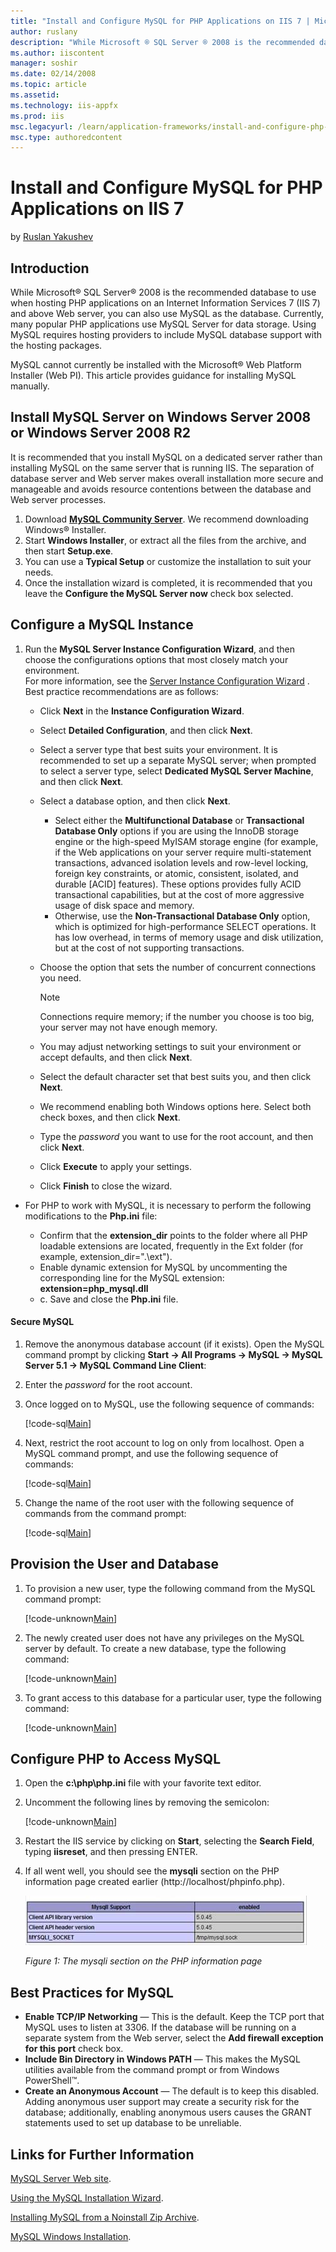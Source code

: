 ```yaml
---
title: "Install and Configure MySQL for PHP Applications on IIS 7 | Microsoft Docs"
author: ruslany
description: "While Microsoft ® SQL Server ® 2008 is the recommended database to use when hosting PHP applications on an Internet Information Services 7 (IIS 7) and above..."
ms.author: iiscontent
manager: soshir
ms.date: 02/14/2008
ms.topic: article
ms.assetid: 
ms.technology: iis-appfx
ms.prod: iis
msc.legacyurl: /learn/application-frameworks/install-and-configure-php-on-iis/install-and-configure-mysql-for-php-applications-on-iis-7-and-above
msc.type: authoredcontent
---
```

Install and Configure MySQL for PHP Applications on IIS 7
====================
by [Ruslan Yakushev](https://github.com/ruslany)

## Introduction

While Microsoft® SQL Server® 2008 is the recommended database to use when hosting PHP applications on an Internet Information Services 7 (IIS 7) and above Web server, you can also use MySQL as the database. Currently, many popular PHP applications use MySQL Server for data storage. Using MySQL requires hosting providers to include MySQL database support with the hosting packages.

MySQL cannot currently be installed with the Microsoft® Web Platform Installer (Web PI). This article provides guidance for installing MySQL manually.

## Install MySQL Server on Windows Server 2008 or Windows Server 2008 R2

It is recommended that you install MySQL on a dedicated server rather than installing MySQL on the same server that is running IIS. The separation of database server and Web server makes overall installation more secure and manageable and avoids resource contentions between the database and Web server processes.

1. Download **[MySQL Community Server](http://dev.mysql.com/downloads/)**. We recommend downloading Windows® Installer.
2. Start **Windows Installer**, or extract all the files from the archive, and then start **Setup.exe**.
3. You can use a **Typical Setup** or customize the installation to suit your needs.
4. Once the installation wizard is completed, it is recommended that you leave the **Configure the MySQL Server now** check box selected.

## Configure a MySQL Instance

1. Run the **MySQL Server Instance Configuration Wizard**, and then choose the configurations options that most closely match your environment.   
 For more information, see the     [Server Instance Configuration Wizard](http://dev.mysql.com/doc/refman/5.0/en/mysql-config-wizard.html) .   
 Best practice recommendations are as follows:  

    - Click **Next** in the **Instance Configuration Wizard**.
    - Select **Detailed Configuration**, and then click **Next**.
    - Select a server type that best suits your environment. It is recommended to set up a separate MySQL server; when prompted to select a server type, select **Dedicated MySQL Server Machine**, and then click **Next**.
    - Select a database option, and then click **Next**.  

        - Select either the **Multifunctional Database** or **Transactional Database Only** options if you are using the InnoDB storage engine or the high-speed MyISAM storage engine (for example, if the Web applications on your server require multi-statement transactions, advanced isolation levels and row-level locking, foreign key constraints, or atomic, consistent, isolated, and durable [ACID] features). These options provides fully ACID transactional capabilities, but at the cost of more aggressive usage of disk space and memory.
        - Otherwise, use the **Non-Transactional Database Only** option, which is optimized for high-performance SELECT operations. It has low overhead, in terms of memory usage and disk utilization, but at the cost of not supporting transactions.
    - Choose the option that sets the number of concurrent connections you need.  

        > [!NOTE]
        > Connections require memory; if the number you choose is too big, your server may not have enough memory.
    - You may adjust networking settings to suit your environment or accept defaults, and then click **Next**.
    - Select the default character set that best suits you, and then click **Next**.
    - We recommend enabling both Windows options here. Select both check boxes, and then click **Next**.
    - Type the *password* you want to use for the root account, and then click **Next**.
    - Click **Execute** to apply your settings.
    - Click **Finish** to close the wizard.
- For PHP to work with MySQL, it is necessary to perform the following modifications to the **Php.ini** file:  

    - Confirm that the **extension\_dir** points to the folder where all PHP loadable extensions are located, frequently in the Ext folder (for example, extension\_dir=".\ext").
    - Enable dynamic extension for MySQL by uncommenting the corresponding line for the MySQL extension: **extension=php\_mysql.dll**
    - c. Save and close the **Php.ini** file.

#### Secure MySQL

1. Remove the anonymous database account (if it exists). Open the MySQL command prompt by clicking **Start -&gt; All Programs -&gt; MySQL -&gt; MySQL Server 5.1 -&gt; MySQL Command Line Client**:
2. Enter the *password* for the root account.
3. Once logged on to MySQL, use the following sequence of commands:  

    [!code-sql[Main](install-and-configure-mysql-for-php-applications-on-iis-7-and-above/samples/sample1.sql)]
4. Next, restrict the root account to log on only from localhost. Open a MySQL command prompt, and use the following sequence of commands:  

    [!code-sql[Main](install-and-configure-mysql-for-php-applications-on-iis-7-and-above/samples/sample2.sql)]
5. Change the name of the root user with the following sequence of commands from the command prompt:  

    [!code-sql[Main](install-and-configure-mysql-for-php-applications-on-iis-7-and-above/samples/sample3.sql)]

## Provision the User and Database

1. To provision a new user, type the following command from the MySQL command prompt:  

    [!code-unknown[Main](install-and-configure-mysql-for-php-applications-on-iis-7-and-above/samples/sample-127388-4.unknown)]
2. The newly created user does not have any privileges on the MySQL server by default. To create a new database, type the following command:  

    [!code-unknown[Main](install-and-configure-mysql-for-php-applications-on-iis-7-and-above/samples/sample-127388-5.unknown)]
3. To grant access to this database for a particular user, type the following command:  

    [!code-unknown[Main](install-and-configure-mysql-for-php-applications-on-iis-7-and-above/samples/sample-127388-6.unknown)]

## Configure PHP to Access MySQL

1. Open the **c:\php\php.ini** file with your favorite text editor.
2. Uncomment the following lines by removing the semicolon:  

    [!code-unknown[Main](install-and-configure-mysql-for-php-applications-on-iis-7-and-above/samples/sample-127388-7.unknown)]
3. Restart the IIS service by clicking on **Start**, selecting the **Search Field**, typing **iisreset**, and then pressing ENTER.
4. If all went well, you should see the **mysqli** section on the PHP information page created earlier (http://localhost/phpinfo.php).  

    [![](install-and-configure-mysql-for-php-applications-on-iis-7-and-above/_static/image2.jpg)](install-and-configure-mysql-for-php-applications-on-iis-7-and-above/_static/image1.jpg)

    *Figure 1: The mysqli section on the PHP information page*

## Best Practices for MySQL

- **Enable TCP/IP Networking** &mdash; This is the default. Keep the TCP port that MySQL uses to listen at 3306. If the database will be running on a separate system from the Web server, select the **Add firewall exception for this port** check box.
- **Include Bin Directory in Windows PATH** &mdash; This makes the MySQL utilities available from the command prompt or from Windows PowerShell™.
- **Create an Anonymous Account** &mdash; The default is to keep this disabled. Adding anonymous user support may create a security risk for the database; additionally, enabling anonymous users causes the GRANT statements used to set up database to be unreliable.

## Links for Further Information

[MySQL Server Web site](http://dev.mysql.com/doc/).

[Using the MySQL Installation Wizard](http://dev.mysql.com/doc/refman/5.0/en/windows-install-wizard.html).

[Installing MySQL from a Noinstall Zip Archive](http://dev.mysql.com/doc/refman/5.0/en/windows-install-archive.html).

[MySQL Windows Installation](http://dev.mysql.com/doc/refman/5.0/en/windows-installation.html).